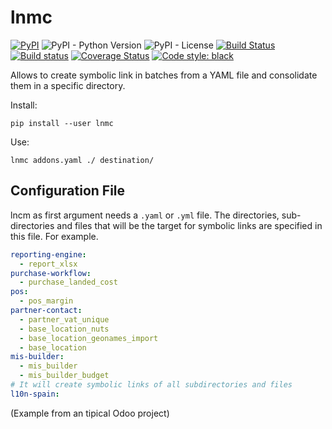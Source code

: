 # lnmc

[![PyPI](https://img.shields.io/pypi/v/lnmc)](https://pypi.org/project/lnmc/)
![PyPI - Python Version](https://img.shields.io/pypi/pyversions/lnmc)
![PyPI - License](https://img.shields.io/pypi/l/lnmc)
[![Build Status](https://travis-ci.org/LuqueDaniel/lnmc.svg?branch=master)](https://travis-ci.org/LuqueDaniel/lnmc)
[![Build status](https://ci.appveyor.com/api/projects/status/mok7jp052rv7j4hb/branch/master?svg=true)](https://ci.appveyor.com/project/LuqueDaniel/lnmc/branch/master)
[![Coverage Status](https://coveralls.io/repos/github/LuqueDaniel/lnmc/badge.svg?branch=master)](https://coveralls.io/github/LuqueDaniel/lnmc?branch=master)
[![Code style: black](https://img.shields.io/badge/code%20style-black-000000.svg)](https://github.com/psf/black)

Allows to create symbolic link in batches from a YAML file and consolidate them in a
specific directory.

Install:

```shell
pip install --user lnmc
```

Use:

```shell
lnmc addons.yaml ./ destination/
```

## Configuration File

lncm as first argument needs a `.yaml` or `.yml` file. The directories, sub-directories
and files that will be the target for symbolic links are specified in this file. For example.

```yaml
reporting-engine:
  - report_xlsx
purchase-workflow:
  - purchase_landed_cost
pos:
  - pos_margin
partner-contact:
  - partner_vat_unique
  - base_location_nuts
  - base_location_geonames_import
  - base_location
mis-builder:
  - mis_builder
  - mis_builder_budget
# It will create symbolic links of all subdirectories and files
l10n-spain:
```

(Example from an tipical Odoo project)

